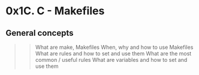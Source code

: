 # 0x1C. C - Makefiles

## General concepts
>>What are make, Makefiles
>>When, why and how to use Makefiles
>>What are rules and how to set and use them
>>What are the most common / useful rules
>>What are variables and how to set and use them

